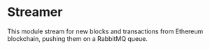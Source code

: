 # Streamer
This module stream for new blocks and transactions from Ethereum blockchain, pushing them on a RabbitMQ queue.